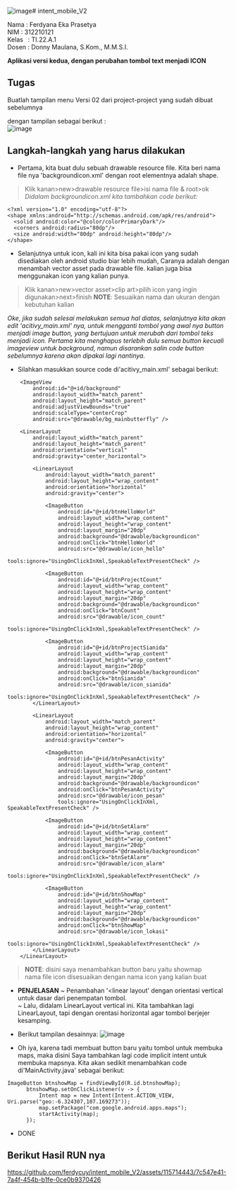 ![image](https://github.com/ferdycuy/intent_mobile_V2/assets/115714443/efd5e503-cfad-45cf-b2b9-39b534372c60)# intent_mobile_V2

  Nama    : Ferdyana Eka Prasetya</br>
  NIM     : 312210121</br>
  Kelas   : TI.22.A.1</br>
  Dosen   : Donny Maulana, S.Kom., M.M.S.I.</br>

  **Aplikasi versi kedua, dengan perubahan tombol text menjadi ICON**

  ## Tugas
Buatlah tampilan menu Versi 02 dari project-project yang sudah dibuat sebelumnya<br>

dengan tampilan sebagai berikut :<br>
  ![image](https://github.com/ferdycuy/intent_mobile_V2/assets/115714443/7ccd29a0-66da-4c6f-b746-c099c5278e6d)

  ## Langkah-langkah yang harus dilakukan
- Pertama, kita buat dulu sebuah drawable resource file. Kita beri nama file nya 'backgroundicon.xml' dengan root elementnya adalah shape.
> Klik kanan>new>drawable resource file>isi nama file & root>ok
*Didalam backgroundicon.xml kita tambahkan code berikut:*

```
<?xml version="1.0" encoding="utf-8"?>
<shape xmlns:android="http://schemas.android.com/apk/res/android">
  <solid android:color="@color/colorPrimaryDark"/>
  <corners android:radius="80dp"/>
  <size android:width="80dp" android:height="80dp"/>
</shape>
```

- Selanjutnya untuk icon, kali ini kita bisa pakai icon yang sudah disediakan oleh android studio biar lebih mudah, Caranya adalah dengan menambah vector asset pada drawable file. kalian juga bisa menggunakan icon yang kalian punya.
> Klik kanan>new>vector asset>clip art>pilih icon yang ingin digunakan>next>finish
**NOTE**: Sesuaikan nama dan ukuran dengan kebutuhan kalian

*Oke, jika sudah selesai melakukan semua hal diatas, selanjutnya kita akan edit 'acitivy_main.xml' nya, untuk mengganti tombol yang awal nya button menjadi image button, yang bertujuan untuk merubah dari tombol teks menjadi icon. Pertama kita menghapus terlebih dulu semua button kecuali imageview untuk background, namun disarankan salin code button sebelumnya karena akan dipakai lagi nantinya.*

- Silahkan masukkan source code di'acitivy_main.xml' sebagai berikut:
```
    <ImageView
        android:id="@+id/background"
        android:layout_width="match_parent"
        android:layout_height="match_parent"
        android:adjustViewBounds="true"
        android:scaleType="centerCrop"
        android:src="@drawable/bg_mainbutterfly" />

    <LinearLayout
        android:layout_width="match_parent"
        android:layout_height="match_parent"
        android:orientation="vertical"
        android:gravity="center_horizontal">

        <LinearLayout
            android:layout_width="match_parent"
            android:layout_height="wrap_content"
            android:orientation="horizontal"
            android:gravity="center">

            <ImageButton
                android:id="@+id/btnHelloWorld"
                android:layout_width="wrap_content"
                android:layout_height="wrap_content"
                android:layout_margin="20dp"
                android:background="@drawable/backgroundicon"
                android:onClick="btnHelloWorld"
                android:src="@drawable/icon_hello"
                tools:ignore="UsingOnClickInXml,SpeakableTextPresentCheck" />

            <ImageButton
                android:id="@+id/btnProjectCount"
                android:layout_width="wrap_content"
                android:layout_height="wrap_content"
                android:layout_margin="20dp"
                android:background="@drawable/backgroundicon"
                android:onClick="btnCount"
                android:src="@drawable/icon_count"
                tools:ignore="UsingOnClickInXml,SpeakableTextPresentCheck" />

            <ImageButton
                android:id="@+id/btnProjectSianida"
                android:layout_width="wrap_content"
                android:layout_height="wrap_content"
                android:layout_margin="20dp"
                android:background="@drawable/backgroundicon"
                android:onClick="btnSianida"
                android:src="@drawable/icon_sianida"
                tools:ignore="UsingOnClickInXml,SpeakableTextPresentCheck" />
        </LinearLayout>

        <LinearLayout
            android:layout_width="match_parent"
            android:layout_height="wrap_content"
            android:orientation="horizontal"
            android:gravity="center">

            <ImageButton
                android:id="@+id/btnPesanActivity"
                android:layout_width="wrap_content"
                android:layout_height="wrap_content"
                android:layout_margin="20dp"
                android:background="@drawable/backgroundicon"
                android:onClick="btnPesanActivity"
                android:src="@drawable/icon_pesan"
                tools:ignore="UsingOnClickInXml, SpeakableTextPresentCheck" />

            <ImageButton
                android:id="@+id/btnSetAlarm"
                android:layout_width="wrap_content"
                android:layout_height="wrap_content"
                android:layout_margin="20dp"
                android:background="@drawable/backgroundicon"
                android:onClick="btnSetAlarm"
                android:src="@drawable/icon_alarm"
                tools:ignore="UsingOnClickInXml,SpeakableTextPresentCheck" />

            <ImageButton
                android:id="@+id/btnShowMap"
                android:layout_width="wrap_content"
                android:layout_height="wrap_content"
                android:layout_margin="20dp"
                android:background="@drawable/backgroundicon"
                android:onClick="btnShowMap"
                android:src="@drawable/icon_lokasi"
                tools:ignore="UsingOnClickInXml,SpeakableTextPresentCheck" />
        </LinearLayout>
    </LinearLayout>
```
> **NOTE**: disini saya menambahkan button baru yaitu showmap<br>
nama file icon disesuaikan dengan nama icon yang kalian buat
- **PENJELASAN**
  ~ Penambahan '<linear layout'  dengan orientasi vertical untuk dasar dari penempatan tombol.<br>
  ~ Lalu, didalam LinearLayout vertical ini. Kita tambahkan lagi LinearLayout, tapi dengan orentasi horizontal agar tombol berjejer kesamping.<br>

- Berikut tampilan desainnya:
![image](https://github.com/ferdycuy/intent_mobile_V2/assets/115714443/fe7c0fbe-2f63-46ff-ad2c-93db6716ffc1)

- Oh iya, karena tadi membuat button baru yaitu tombol untuk membuka maps, maka disini Saya tambahkan lagi code implicit intent untuk membuka mapsnya. Kita akan sedikit menambahkan code di'MainActivity.java' sebagai berikut:
```
ImageButton btnshowMap = findViewById(R.id.btnshowMap);
      btnshowMap.setOnClickListener(v -> {
          Intent map = new Intent(Intent.ACTION_VIEW, Uri.parse("geo:-6.324307,107.169273"));
          map.setPackage("com.google.android.apps.maps");
          startActivity(map);
      });
```
- DONE

## Berikut Hasil RUN nya

https://github.com/ferdycuy/intent_mobile_V2/assets/115714443/7c547e41-7a4f-454b-b1fe-0ce0b9370426

